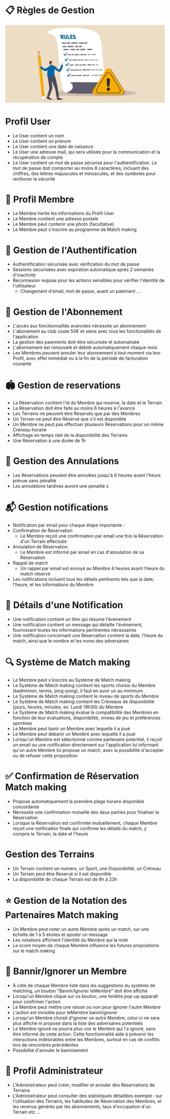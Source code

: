 # 📋 Règles de Gestion
![gestion rules image](assets/imgs/rules.jpg)

# Profil User
- Le User contient un nom
- Le User contient un prénom
- Le User contient une date de naisance
- Le User une adresse mail, qui sera utilisée pour la communication et la récupération de compte
- Le User contient un mot de passe sécurisé pour l'authentification. Le mot de passe doit comporter au moins 8 caractères, incluant des chiffres, des lettres majuscules et minuscules, et des symboles pour renforcer la sécurité

# 👥 Profil Membre
- Le Membre herite les informations du Profil User
- Le Membre contient une adresse postale
- Le Membre peut contenir une photo (facultative)
- Le Membre peut s'inscrire au programme de Match making

# 🔐 Gestion de l'Authentification
- Authentification sécurisée avec vérification du mot de passe
- Sessions sécurisées avec expiration automatique après 2 semaines d'inactivité
- Reconnexion requise pour les actions sensibles pour vérifier l'identité de l'utilisateur.
    - Changement d'email, mot de passe, avant un paiement ...

# 📅 Gestion de l'Abonnement
- L'accès aux fonctionnalités avancées nécessite un abonnement
- L'abonement au club coute 50€ et viens avec tous les fonctionalités de l'application
- La gestion des paiements doit-être sécurisée et automatisée
- L'abonnement est renouvelé et débité automatiquement chaque mois
- Les Membres peuvent annuler leur abonnement à tout moment via leur Profil, avec effet immédiat ou à la fin de la période de facturation courante

# 🏟️ Gestion de reservations
- La Réservation contient l'id du Membre qui reserve, la date et le Terrain
- La Réservation doit être faite au moins 6 heures à l'avance
- Les Terrains ne peuvent être Réservés que par des Membres
- Un Terrain ne peut être Réservé que s'il est disponible
- Un Membre ne peut pas effectuer plusieurs Réservations pour un même Créneau horaire
- Affichage en temps réel de la disponibilité des Terrains
- Une Réservation à une durée de 1h

# 🚫 Gestion des Annulations
- Les Réservations peuvent être annulées jusqu'à 6 heures avant l'heure prévue sans pénalité
- Les annulations tardives auront une penalité x

# 📬 Gestion notifications
- Notification par email pour chaque étape importante : 
- Confirmation de Réservation
     - Le Membre reçoit une confirmation par email une fois la Réservation d'un Terrain effectuée
- Annulation de Réservation
    - Le Membre est informé par email en cas d'annulation de sa Réservation
- Rappel de match
    - Un rappel par email est envoyé au Membre 4 heures avant l'heure du match réservé
- Les notifications incluent tous les détails pertinents tels que la date, l'heure, et les informations du Membre

# 📩 Détails d'une Notification
- Une notification contient un titre qui résume l'évènement
- Une notification contient un message qui détaille l'événement, fournissant toutes les informations pertinentes nécessaires
- Une notification concernant une Réservation contient la date, l'heure du match, ainsi que le nombre et les noms des adversaires

# 🔍 Système de Match making
- Le Membre peut s'inscrire au Système de Match making
- Le Système de Match making contient les sports choisis du Membre (badminton, tennis, ping-pong), il faut en avoir un au minimum
- Le Système de Match making contient le niveau de sports du Membre 
- Le Système de Match making contient les Créneaux de disponibilité (jours, heures, minutes, ex: Lundi 19h30) du Membre
- Le Système de Match making évalue la compatibilité des Membres en fonction de leur évaluations, disponibilité, niveau de jeu et préférences sportives
- Le Membre peut banir un Membre avec lequelle il a joué
- Le Membre peut debanir un Membre avec lequelle il a joué
- Lorsqu'un Membre est sélectionné comme partenaire potentiel, il reçoit un email ou une notification directement sur l'application lui informant qu'un autre Membre lui propose un match, avec la possibilité d'accepter ou de refuser cette proposition

# ✅ Confirmation de Réservation Match making
- Propose automatiquement la première plage horaire disponible concordante
- Nécessite une confirmation mutuelle des deux parties pour finaliser la Réservation
- Lorsque la Réservation est confirmée mutuellement, chaque Membre reçoit une notification finale qui confirme les détails du match, y compris le Terrain, la date et l'heure

# Gestion des Terrains
- Un Terrain contient un numero, un Sport, une Disponibilité, un Créneau
- Un Terrain peut être Reservé si il est disponible
- La disponibilité de chaque Terrain est de 8h à 23h

# ⭐ Gestion de la Notation des Partenaires Match making
- Un Membre peut noter un autre Membre après un match, sur une échelle de 1 à 5 étoiles et ajouter un message
- Les notations affichent l'identité du Membre qui la noté
- Le score moyen de chaque Membre influence les futures propositions sur le match making

# 🚷 Bannir/Ignorer un Membre
- À côté de chaque Membre listé dans les suggestions du système de matching, un bouton "Bannir/Ignorer leMembre" doit être affiché
- Lorsqu'un Membre clique sur ce bouton, une fenêtre pop-up apparaît pour confirmer l'action
- Le Membre peut mettre une raison ou non pour ignorer l'autre Membre
- L'action est invisible pour leMembre banni/ignorer
- Lorsqu'un Membre choisit d'ignorer un autre Membre, celui-ci ne sera plus affiché ni proposé dans la liste des adversaires potentiels
- Le Membre ignoré ne pourra plus voir le Membre qui l'a ignoré, sans être informé de cette action. Cette fonctionnalité aide à prévenir les interactions indésirables entre les Membres, surtout en cas de conflits lors de rencontres précédentes
- Possibilité d'annuler le bannisement

# 👤 Profil Administrateur
- L'Administrateur peut créer, modifier et annuler des Réservations de Terrains
- L'Administrateur peut consulter des statistiques détaillées exemple : sur l'utilisation des Terrains, les habitudes de Réservation des Membres, et les revenus générés par les abonnements, taux d'occupation d'un Terrain etc ...